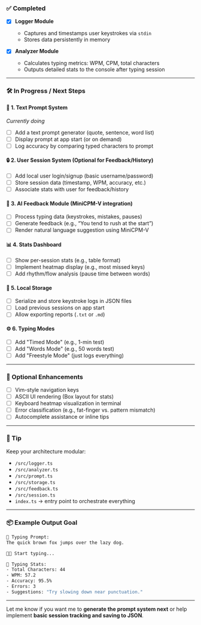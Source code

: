 ### ✅ Completed

- [x] **Logger Module**

  * Captures and timestamps user keystrokes via `stdin`
  * Stores data persistently in memory
* [x] **Analyzer Module**

  * Calculates typing metrics: WPM, CPM, total characters
  * Outputs detailed stats to the console after typing session

---

### 🛠️ In Progress / Next Steps
#### 🧩 1. **Text Prompt System**
*Currently doing*
* [ ] Add a text prompt generator (quote, sentence, word list)
* [ ] Display prompt at app start (or on demand)
* [ ] Log accuracy by comparing typed characters to prompt

#### 🔒 2. **User Session System (Optional for Feedback/History)**

* [ ] Add local user login/signup (basic username/password)
* [ ] Store session data (timestamp, WPM, accuracy, etc.)
* [ ] Associate stats with user for feedback/history

#### 🧠 3. **AI Feedback Module (MiniCPM-V integration)**

* [ ] Process typing data (keystrokes, mistakes, pauses)
* [ ] Generate feedback (e.g., “You tend to rush at the start”)
* [ ] Render natural language suggestion using MiniCPM-V

#### 📊 4. **Stats Dashboard**

* [ ] Show per-session stats (e.g., table format)
* [ ] Implement heatmap display (e.g., most missed keys)
* [ ] Add rhythm/flow analysis (pause time between words)

#### 💾 5. **Local Storage**

* [ ] Serialize and store keystroke logs in JSON files
* [ ] Load previous sessions on app start
* [ ] Allow exporting reports (`.txt` or `.md`)

#### ⚙️ 6. **Typing Modes**

* [ ] Add "Timed Mode" (e.g., 1-min test)
* [ ] Add "Words Mode" (e.g., 50 words test)
* [ ] Add "Freestyle Mode" (just logs everything)

---

### 🚀 Optional Enhancements

* [ ] Vim-style navigation keys
* [ ] ASCII UI rendering (Box layout for stats)
* [ ] Keyboard heatmap visualization in terminal
* [ ] Error classification (e.g., fat-finger vs. pattern mismatch)
* [ ] Autocomplete assistance or inline tips

---

### 🧠 Tip

Keep your architecture modular:

* `/src/logger.ts`
* `/src/analyzer.ts`
* `/src/prompt.ts`
* `/src/storage.ts`
* `/src/feedback.ts`
* `/src/session.ts`
* `index.ts` → entry point to orchestrate everything

---

### 📦 Example Output Goal

```bash
🎯 Typing Prompt:
The quick brown fox jumps over the lazy dog.

👨‍💻 Start typing...

🧠 Typing Stats:
- Total Characters: 44
- WPM: 57.2
- Accuracy: 95.5%
- Errors: 3
- Suggestions: "Try slowing down near punctuation."
```

---

Let me know if you want me to **generate the prompt system next** or help implement **basic session tracking and saving to JSON**.
